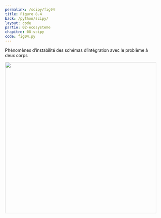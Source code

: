 ```yaml
---
permalink: /scipy/fig04
title: Figure 8.4
back: /python/scipy/
layout: code
partie: 02-ecosysteme
chapitre: 08-scipy
code: fig04.py
---
```


Phénomènes d’instabilité des schémas d’intégration avec le problème à deux corps

<img src="/python/_static/scipy/fig04.png" width="500px"/>
